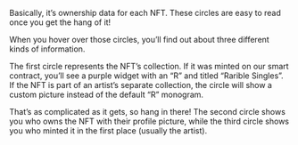 Basically, it’s ownership data for each NFT. These circles are easy to read once you get the hang of it!

When you hover over those circles, you’ll find out about three different kinds of information.

The first circle represents the NFT’s collection. If it was minted on our smart contract, you’ll see a purple widget with an “R” and titled “Rarible Singles”. If the NFT is part of an artist’s separate collection, the circle will show a custom picture instead of the default “R” monogram.

That’s as complicated as it gets, so hang in there! The second circle shows you who owns the NFT with their profile picture, while the third circle shows you who minted it in the first place (usually the artist).
